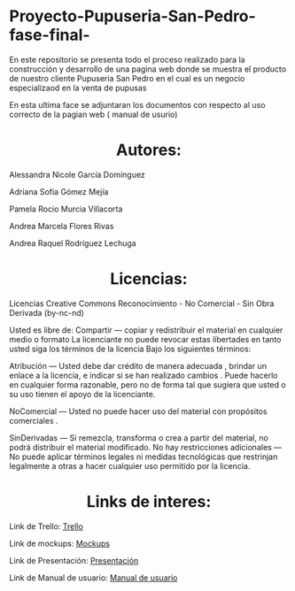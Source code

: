 # Proyecto-Pupuseria-San-Pedro-fase-final-
En este repositorio se presenta todo el proceso realizado para la construcción y desarrollo de una pagina web donde se muestra el producto de nuestro cliente Pupuseria San Pedro en el cual es un negocio especializaod en la venta de pupusas

En esta ultima face se adjuntaran los documentos con respecto al uso correcto de la pagian web ( manual de usurio) 


<h1 align="center"> Autores: </h1>

Alessandra Nicole García Domínguez

Adriana Sofía Gómez Mejía 

Pamela Rocio Murcia Villacorta 

Andrea Marcela Flores Rivas 

Andrea Raquel Rodríguez Lechuga 

<h1 align="center"> Licencias:</h1>

Licencias Creative Commons 
Reconocimiento - No Comercial - Sin Obra Derivada (by-nc-nd)

Usted es libre de:
Compartir — copiar y redistribuir el material en cualquier medio o formato
La licenciante no puede revocar estas libertades en tanto usted siga los términos de la licencia
Bajo los siguientes términos:

Atribución — Usted debe dar crédito de manera adecuada , brindar un enlace a la licencia, e indicar si se han realizado cambios . Puede hacerlo en cualquier forma razonable, pero no de forma tal que sugiera que usted o su uso tienen el apoyo de la licenciante.

NoComercial — Usted no puede hacer uso del material con propósitos comerciales .

SinDerivadas — Si remezcla, transforma o crea a partir del material, no podrá distribuir el material modificado.
No hay restricciones adicionales — No puede aplicar términos legales ni medidas tecnológicas que restrinjan legalmente a otras a hacer cualquier uso permitido por la licencia.

<h1 align="center"> Links de interes:</h1>

Link de Trello: <a href="https://trello.com/invite/b/is6bGqMD/ATTI4d82c1813da6f0ace02adc5530006049ED46E1B1/mi-tablero-de-trello">Trello</a>


Link de mockups: <a href="https://www.figma.com/file/HF5oer7cLvSdKx3KYJVsLt/Pupuseria-San-Pedro?type=design&node-id=0-1&mode=design">Mockups</a>


Link de Presentación: <a href="https://drive.google.com/drive/folders/1DgT3x8jEiRFbMUmTLwSJe8oSl7BFOkjD?usp=sharing">Presentación</a>


Link de Manual de usuario: <a href="https://drive.google.com/drive/folders/1iAKEGEQe0AHM9SaxFGsNJ1WLLXAY0Qfh?usp=sharing">Manual de usuario</a>




